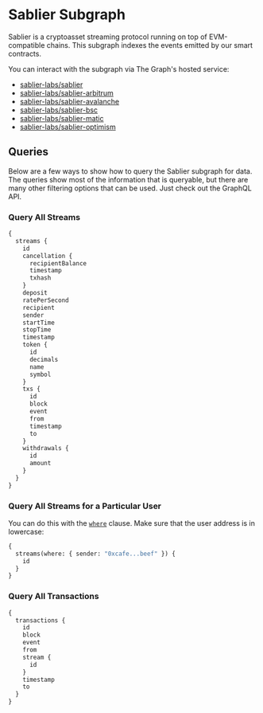 # Sablier Subgraph

Sablier is a cryptoasset streaming protocol running on top of EVM-compatible chains. This subgraph indexes the events emitted by our smart contracts.

You can interact with the subgraph via The Graph's hosted service:

- [sablier-labs/sablier](https://thegraph.com/explorer/subgraph/sablier-labs/sablier)
- [sablier-labs/sablier-arbitrum](https://thegraph.com/explorer/subgraph/sablier-labs/sablier-arbitrum)
- [sablier-labs/sablier-avalanche](https://thegraph.com/explorer/subgraph/sablier-labs/sablier-avalanche)
- [sablier-labs/sablier-bsc](https://thegraph.com/explorer/subgraph/sablier-labs/sablier-bsc)
- [sablier-labs/sablier-matic](https://thegraph.com/explorer/subgraph/sablier-labs/sablier-matic)
- [sablier-labs/sablier-optimism](https://thegraph.com/explorer/subgraph/sablier-labs/sablier-optimism)

## Queries

Below are a few ways to show how to query the Sablier subgraph for data. The queries show most of the information that
is queryable, but there are many other filtering options that can be used. Just check out the GraphQL API.

### Query All Streams

```graphql
{
  streams {
    id
    cancellation {
      recipientBalance
      timestamp
      txhash
    }
    deposit
    ratePerSecond
    recipient
    sender
    startTime
    stopTime
    timestamp
    token {
      id
      decimals
      name
      symbol
    }
    txs {
      id
      block
      event
      from
      timestamp
      to
    }
    withdrawals {
      id
      amount
    }
  }
}
```

### Query All Streams for a Particular User

You can do this with the [`where`](https://thegraph.com/docs/en/querying/graphql-api/#example-using-where) clause. Make sure that the user address is in lowercase:

```graphql
{
  streams(where: { sender: "0xcafe...beef" }) {
    id
  }
}
```

### Query All Transactions

```graphql
{
  transactions {
    id
    block
    event
    from
    stream {
      id
    }
    timestamp
    to
  }
}
```

